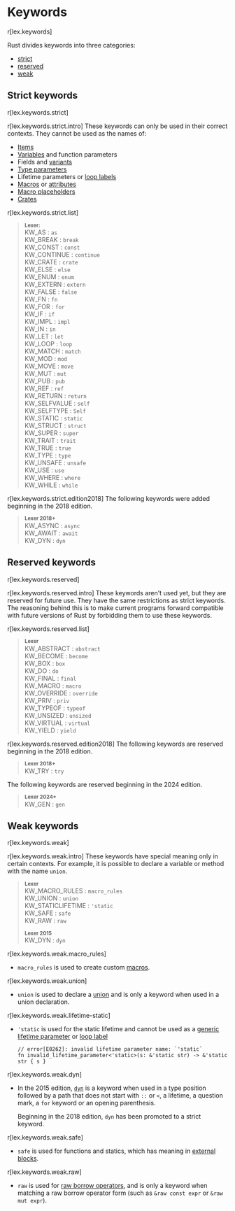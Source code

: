 # Keywords

r[lex.keywords]

Rust divides keywords into three categories:

* [strict](#strict-keywords)
* [reserved](#reserved-keywords)
* [weak](#weak-keywords)

## Strict keywords

r[lex.keywords.strict]

r[lex.keywords.strict.intro]
These keywords can only be used in their correct contexts. They cannot
be used as the names of:

* [Items]
* [Variables] and function parameters
* Fields and [variants]
* [Type parameters]
* Lifetime parameters or [loop labels]
* [Macros] or [attributes]
* [Macro placeholders]
* [Crates]

r[lex.keywords.strict.list]
> **<sup>Lexer:<sup>**\
> KW_AS             : `as`\
> KW_BREAK          : `break`\
> KW_CONST          : `const`\
> KW_CONTINUE       : `continue`\
> KW_CRATE          : `crate`\
> KW_ELSE           : `else`\
> KW_ENUM           : `enum`\
> KW_EXTERN         : `extern`\
> KW_FALSE          : `false`\
> KW_FN             : `fn`\
> KW_FOR            : `for`\
> KW_IF             : `if`\
> KW_IMPL           : `impl`\
> KW_IN             : `in`\
> KW_LET            : `let`\
> KW_LOOP           : `loop`\
> KW_MATCH          : `match`\
> KW_MOD            : `mod`\
> KW_MOVE           : `move`\
> KW_MUT            : `mut`\
> KW_PUB            : `pub`\
> KW_REF            : `ref`\
> KW_RETURN         : `return`\
> KW_SELFVALUE      : `self`\
> KW_SELFTYPE       : `Self`\
> KW_STATIC         : `static`\
> KW_STRUCT         : `struct`\
> KW_SUPER          : `super`\
> KW_TRAIT          : `trait`\
> KW_TRUE           : `true`\
> KW_TYPE           : `type`\
> KW_UNSAFE         : `unsafe`\
> KW_USE            : `use`\
> KW_WHERE          : `where`\
> KW_WHILE          : `while`

r[lex.keywords.strict.edition2018]
The following keywords were added beginning in the 2018 edition.

> **<sup>Lexer 2018+</sup>**\
> KW_ASYNC          : `async`\
> KW_AWAIT          : `await`\
> KW_DYN            : `dyn`

## Reserved keywords

r[lex.keywords.reserved]

r[lex.keywords.reserved.intro]
These keywords aren't used yet, but they are reserved for future use. They have
the same restrictions as strict keywords. The reasoning behind this is to make
current programs forward compatible with future versions of Rust by forbidding
them to use these keywords.

r[lex.keywords.reserved.list]
> **<sup>Lexer</sup>**\
> KW_ABSTRACT       : `abstract`\
> KW_BECOME         : `become`\
> KW_BOX            : `box`\
> KW_DO             : `do`\
> KW_FINAL          : `final`\
> KW_MACRO          : `macro`\
> KW_OVERRIDE       : `override`\
> KW_PRIV           : `priv`\
> KW_TYPEOF         : `typeof`\
> KW_UNSIZED        : `unsized`\
> KW_VIRTUAL        : `virtual`\
> KW_YIELD          : `yield`

r[lex.keywords.reserved.edition2018]
The following keywords are reserved beginning in the 2018 edition.

> **<sup>Lexer 2018+</sup>**\
> KW_TRY   : `try`

The following keywords are reserved beginning in the 2024 edition.

> **<sup>Lexer 2024+</sup>**\
> KW_GEN   : `gen`

## Weak keywords

r[lex.keywords.weak]

r[lex.keywords.weak.intro]
These keywords have special meaning only in certain contexts. For example, it
is possible to declare a variable or method with the name `union`.

> **<sup>Lexer</sup>**\
> KW_MACRO_RULES    : `macro_rules`\
> KW_UNION          : `union`\
> KW_STATICLIFETIME : `'static`\
> KW_SAFE           : `safe`\
> KW_RAW            : `raw`
>
> **<sup>Lexer 2015</sup>**\
> KW_DYN            : `dyn`

r[lex.keywords.weak.macro_rules]
* `macro_rules` is used to create custom [macros].

r[lex.keywords.weak.union]
* `union` is used to declare a [union] and is only a keyword when used in a
  union declaration.

r[lex.keywords.weak.lifetime-static]
* `'static` is used for the static lifetime and cannot be used as a [generic
  lifetime parameter] or [loop label]

  ```compile_fail
  // error[E0262]: invalid lifetime parameter name: `'static`
  fn invalid_lifetime_parameter<'static>(s: &'static str) -> &'static str { s }
  ```

r[lex.keywords.weak.dyn]
* In the 2015 edition, [`dyn`] is a keyword when used in a type position
  followed by a path that does not start with `::` or `<`, a lifetime, a question mark, a `for`
  keyword or an opening parenthesis.

  Beginning in the 2018 edition, `dyn` has been promoted to a strict keyword.

r[lex.keywords.weak.safe]
* `safe` is used for functions and statics, which has meaning in [external blocks].

r[lex.keywords.weak.raw]
* `raw` is used for [raw borrow operators], and is only a keyword when matching a raw borrow operator form (such as `&raw const expr` or `&raw mut expr`).

[items]: items.md
[Variables]: variables.md
[Type parameters]: types/parameters.md
[loop labels]: expressions/loop-expr.md#loop-labels
[Macros]: macros.md
[attributes]: attributes.md
[Macro placeholders]: macros-by-example.md
[Crates]: crates-and-source-files.md
[union]: items/unions.md
[variants]: items/enumerations.md
[`dyn`]: types/trait-object.md
[loop label]: expressions/loop-expr.md#loop-labels
[generic lifetime parameter]: items/generics.md
[external blocks]: items/external-blocks.md
[raw borrow operators]: expressions/operator-expr.md#raw-borrow-operators
